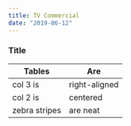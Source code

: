 ```yaml
---
title: TV Commercial
date: "2019-06-12"
---
```


### Title

| Tables        | Are           |
| ------------- | ------------- |
| col 3 is      | right-aligned |
| col 2 is      | centered      |
| zebra stripes | are neat      |

